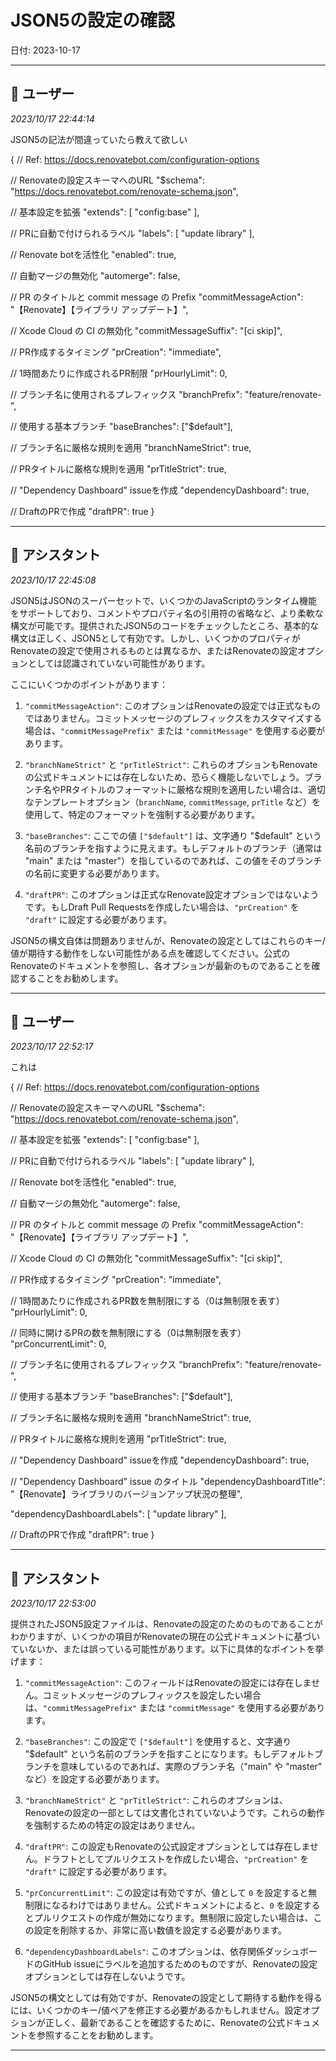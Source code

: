 # JSON5の設定の確認

日付: 2023-10-17

---

## 👤 ユーザー
*2023/10/17 22:44:14*

JSON5の記法が間違っていたら教えて欲しい

{
  // Ref: https://docs.renovatebot.com/configuration-options

  // Renovateの設定スキーマへのURL
  "$schema": "https://docs.renovatebot.com/renovate-schema.json",

  // 基本設定を拡張
  "extends": [
    "config:base"
  ],

  // PRに自動で付けられるラベル
  "labels": [
    "update library"
  ],

  // Renovate botを活性化
  "enabled": true,

  // 自動マージの無効化
  "automerge": false,

  // PR のタイトルと commit message の Prefix
  "commitMessageAction": "【Renovate】【ライブラリ アップデート】",

  // Xcode Cloud の CI の無効化
  "commitMessageSuffix": "[ci skip]",

  // PR作成するタイミング
  "prCreation": "immediate",

  // 1時間あたりに作成されるPR制限
  "prHourlyLimit": 0,

  // ブランチ名に使用されるプレフィックス
  "branchPrefix": "feature/renovate-",

  // 使用する基本ブランチ
  "baseBranches": ["$default"],

  // ブランチ名に厳格な規則を適用
  "branchNameStrict": true,

  // PRタイトルに厳格な規則を適用
  "prTitleStrict": true,

  // "Dependency Dashboard" issueを作成
  "dependencyDashboard": true,

  // DraftのPRで作成
  "draftPR": true
}

---

## 🤖 アシスタント
*2023/10/17 22:45:08*

JSON5はJSONのスーパーセットで、いくつかのJavaScriptのランタイム機能をサポートしており、コメントやプロパティ名の引用符の省略など、より柔軟な構文が可能です。提供されたJSON5のコードをチェックしたところ、基本的な構文は正しく、JSON5として有効です。しかし、いくつかのプロパティがRenovateの設定で使用されるものとは異なるか、またはRenovateの設定オプションとしては認識されていない可能性があります。

ここにいくつかのポイントがあります：

1. `"commitMessageAction"`: このオプションはRenovateの設定では正式なものではありません。コミットメッセージのプレフィックスをカスタマイズする場合は、`"commitMessagePrefix"` または `"commitMessage"` を使用する必要があります。

2. `"branchNameStrict"` と `"prTitleStrict"`: これらのオプションもRenovateの公式ドキュメントには存在しないため、恐らく機能しないでしょう。ブランチ名やPRタイトルのフォーマットに厳格な規則を適用したい場合は、適切なテンプレートオプション（`branchName`, `commitMessage`, `prTitle` など）を使用して、特定のフォーマットを強制する必要があります。

3. `"baseBranches"`: ここでの値 `["$default"]` は、文字通り "$default" という名前のブランチを指すように見えます。もしデフォルトのブランチ（通常は "main" または "master"）を指しているのであれば、この値をそのブランチの名前に変更する必要があります。

4. `"draftPR"`: このオプションは正式なRenovate設定オプションではないようです。もしDraft Pull Requestsを作成したい場合は、`"prCreation"` を `"draft"` に設定する必要があります。

JSON5の構文自体は問題ありませんが、Renovateの設定としてはこれらのキー/値が期待する動作をしない可能性がある点を確認してください。公式のRenovateのドキュメントを参照し、各オプションが最新のものであることを確認することをお勧めします。

---

## 👤 ユーザー
*2023/10/17 22:52:17*

これは

{
  // Ref: https://docs.renovatebot.com/configuration-options

  // Renovateの設定スキーマへのURL
  "$schema": "https://docs.renovatebot.com/renovate-schema.json",

  // 基本設定を拡張
  "extends": [
    "config:base"
  ],

  // PRに自動で付けられるラベル
  "labels": [
    "update library"
  ],

  // Renovate botを活性化
  "enabled": true,

  // 自動マージの無効化
  "automerge": false,

  // PR のタイトルと commit message の Prefix
  "commitMessageAction": "【Renovate】【ライブラリ アップデート】",

  // Xcode Cloud の CI の無効化
  "commitMessageSuffix": "[ci skip]",

  // PR作成するタイミング
  "prCreation": "immediate",

  // 1時間あたりに作成されるPR数を無制限にする（0は無制限を表す）
  "prHourlyLimit": 0,

  // 同時に開けるPRの数を無制限にする（0は無制限を表す）
  "prConcurrentLimit": 0,

  // ブランチ名に使用されるプレフィックス
  "branchPrefix": "feature/renovate-",

  // 使用する基本ブランチ
  "baseBranches": ["$default"],

  // ブランチ名に厳格な規則を適用
  "branchNameStrict": true,

  // PRタイトルに厳格な規則を適用
  "prTitleStrict": true,

  // "Dependency Dashboard" issueを作成
  "dependencyDashboard": true,

  // "Dependency Dashboard" issue のタイトル
  "dependencyDashboardTitle": "【Renovate】ライブラリのバージョンアップ状況の整理",

  "dependencyDashboardLabels": [
    "update library"
  ],

  // DraftのPRで作成
  "draftPR": true
}

---

## 🤖 アシスタント
*2023/10/17 22:53:00*

提供されたJSON5設定ファイルは、Renovateの設定のためのものであることがわかりますが、いくつかの項目がRenovateの現在の公式ドキュメントに基づいていないか、または誤っている可能性があります。以下に具体的なポイントを挙げます：

1. `"commitMessageAction"`: このフィールドはRenovateの設定には存在しません。コミットメッセージのプレフィックスを設定したい場合は、`"commitMessagePrefix"` または `"commitMessage"` を使用する必要があります。

2. `"baseBranches"`: この設定で `["$default"]` を使用すると、文字通り "$default" という名前のブランチを指すことになります。もしデフォルトブランチを意味しているのであれば、実際のブランチ名（"main" や "master" など）を設定する必要があります。

3. `"branchNameStrict"` と `"prTitleStrict"`: これらのオプションは、Renovateの設定の一部としては文書化されていないようです。これらの動作を強制するための特定の設定はありません。

4. `"draftPR"`: この設定もRenovateの公式設定オプションとしては存在しません。ドラフトとしてプルリクエストを作成したい場合、`"prCreation"` を `"draft"` に設定する必要があります。

5. `"prConcurrentLimit"`: この設定は有効ですが、値として `0` を設定すると無制限になるわけではありません。公式ドキュメントによると、`0` を設定するとプルリクエストの作成が無効になります。無制限に設定したい場合は、この設定を削除するか、非常に高い数値を設定する必要があります。

6. `"dependencyDashboardLabels"`: このオプションは、依存関係ダッシュボードのGitHub issueにラベルを追加するためのものですが、Renovateの設定オプションとしては存在しないようです。

JSON5の構文としては有効ですが、Renovateの設定として期待する動作を得るには、いくつかのキー/値ペアを修正する必要があるかもしれません。設定オプションが正しく、最新であることを確認するために、Renovateの公式ドキュメントを参照することをお勧めします。

---

